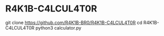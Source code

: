 # R4K1B-C4LCUL4T0R
git clone https://github.com/R4K1B-BR0/R4K1B-C4LCUL4T0R
cd R4K1B-C4LCUL4T0R
python3 calculator.py
